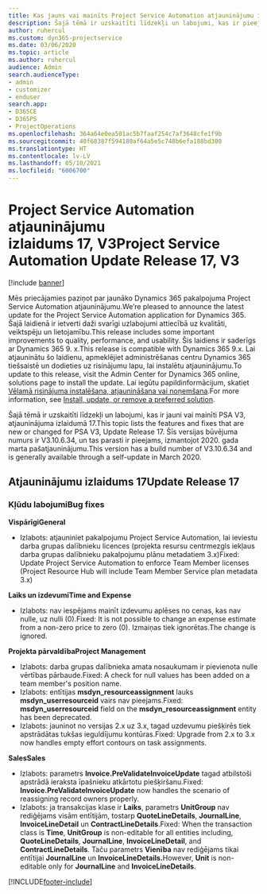 ```yaml
---
title: Kas jauns vai mainīts Project Service Automation atjauninājumu izlaidumā 17, V3
description: Šajā tēmā ir uzskaitīti līdzekļi un labojumi, kas ir pieejami Project Service Automation atjauninājumu izlaidumā 17, V3.
author: ruhercul
ms.custom: dyn365-projectservice
ms.date: 03/06/2020
ms.topic: article
ms.author: ruhercul
audience: Admin
search.audienceType:
- admin
- customizer
- enduser
search.app:
- D365CE
- D365PS
- ProjectOperations
ms.openlocfilehash: 364a64e0ea501ac5b7faaf254c7af3648cfe1f9b
ms.sourcegitcommit: 40f68387f594180af64a5e5c748b6efa188bd300
ms.translationtype: HT
ms.contentlocale: lv-LV
ms.lasthandoff: 05/10/2021
ms.locfileid: "6006700"
---
```

# <a name="project-service-automation-update-release-17-v3"></a><span data-ttu-id="5dbee-103">Project Service Automation atjauninājumu izlaidums 17, V3</span><span class="sxs-lookup"><span data-stu-id="5dbee-103">Project Service Automation Update Release 17, V3</span></span>

[!include [banner](../includes/psa-now-project-operations.md)]

<span data-ttu-id="5dbee-104">Mēs priecājamies paziņot par jaunāko Dynamics 365 pakalpojuma Project Service Automation atjauninājumu.</span><span class="sxs-lookup"><span data-stu-id="5dbee-104">We’re pleased to announce the latest update for the Project Service Automation application for Dynamics 365.</span></span> <span data-ttu-id="5dbee-105">Šajā laidienā ir ietverti daži svarīgi uzlabojumi attiecībā uz kvalitāti, veiktspēju un lietojamību.</span><span class="sxs-lookup"><span data-stu-id="5dbee-105">This release includes some important improvements to quality, performance, and usability.</span></span>  <span data-ttu-id="5dbee-106">Šis laidiens ir saderīgs ar Dynamics 365 9. x.</span><span class="sxs-lookup"><span data-stu-id="5dbee-106">This release is compatible with Dynamics 365 9.x.</span></span> <span data-ttu-id="5dbee-107">Lai atjauninātu šo laidienu, apmeklējiet administrēšanas centru Dynamics 365 tiešsaistē un dodieties uz risinājumu lapu, lai instalētu atjauninājumu.</span><span class="sxs-lookup"><span data-stu-id="5dbee-107">To update to this release, visit the Admin Center for Dynamics 365 online, solutions page to install the update.</span></span> <span data-ttu-id="5dbee-108">Lai iegūtu papildinformācijum, skatiet [Vēlamā risinājuma instalēšana, atjaunināšana vai noņemšana](/power-platform/admin/install-remove-preferred-solution).</span><span class="sxs-lookup"><span data-stu-id="5dbee-108">For more information, see [Install, update, or remove a preferred solution](/power-platform/admin/install-remove-preferred-solution).</span></span>

<span data-ttu-id="5dbee-109">Šajā tēmā ir uzskaitīti līdzekļi un labojumi, kas ir jauni vai mainīti PSA V3, atjauninājuma izlaidumā 17.</span><span class="sxs-lookup"><span data-stu-id="5dbee-109">This topic lists the features and fixes that are new or changed for PSA V3, Update Release 17.</span></span> <span data-ttu-id="5dbee-110">Šīs versijas būvējuma numurs ir V3.10.6.34, un tas parasti ir pieejams, izmantojot 2020. gada marta pašatjauninājumu.</span><span class="sxs-lookup"><span data-stu-id="5dbee-110">This version has a build number of V3.10.6.34 and is generally available through a self-update in March 2020.</span></span>


## <a name="update-release-17"></a><span data-ttu-id="5dbee-111">Atjauninājumu izlaidums 17</span><span class="sxs-lookup"><span data-stu-id="5dbee-111">Update Release 17</span></span>

### <a name="bug-fixes"></a><span data-ttu-id="5dbee-112">Kļūdu labojumi</span><span class="sxs-lookup"><span data-stu-id="5dbee-112">Bug fixes</span></span>

<span data-ttu-id="5dbee-113">**Vispārīgi**</span><span class="sxs-lookup"><span data-stu-id="5dbee-113">**General**</span></span>

- <span data-ttu-id="5dbee-114">Izlabots: atjauniniet pakalpojumu Project Service Automation, lai ieviestu darba grupas dalībnieku licences (projekta resursu centrmezgls iekļaus darba grupas dalībnieku pakalpojumu plānu metadatiem 3.x)</span><span class="sxs-lookup"><span data-stu-id="5dbee-114">Fixed: Update Project Service Automation to enforce Team Member licenses (Project Resource Hub will include Team Member Service plan metadata 3.x)</span></span>
 
<span data-ttu-id="5dbee-115">**Laiks un izdevumi**</span><span class="sxs-lookup"><span data-stu-id="5dbee-115">**Time and Expense**</span></span>

- <span data-ttu-id="5dbee-116">Izlabots: nav iespējams mainīt izdevumu aplēses no cenas, kas nav nulle, uz nulli (0).</span><span class="sxs-lookup"><span data-stu-id="5dbee-116">Fixed: It is not possible to change an expense estimate from a non-zero price to zero (0).</span></span> <span data-ttu-id="5dbee-117">Izmaiņas tiek ignorētas.</span><span class="sxs-lookup"><span data-stu-id="5dbee-117">The change is ignored.</span></span>

<span data-ttu-id="5dbee-118">**Projekta pārvaldība**</span><span class="sxs-lookup"><span data-stu-id="5dbee-118">**Project Management**</span></span>

- <span data-ttu-id="5dbee-119">Izlabots: darba grupas dalībnieka amata nosaukumam ir pievienota nulle vērtības pārbaude.</span><span class="sxs-lookup"><span data-stu-id="5dbee-119">Fixed: A check for null values has been added on a team member's position name.</span></span>
- <span data-ttu-id="5dbee-120">Izlabots: entītijas **msdyn_resourceassignment** lauks **msdyn_userresourceid** vairs nav pieejams.</span><span class="sxs-lookup"><span data-stu-id="5dbee-120">Fixed: **msdyn_userresourceid** field on the **msdyn_resourceassignment** entity has been deprecated.</span></span>
- <span data-ttu-id="5dbee-121">Izlabots: jauninot no versijas 2.x uz 3.x, tagad uzdevumu piešķirēs tiek apstrādātas tukšas ieguldījumu kontūras.</span><span class="sxs-lookup"><span data-stu-id="5dbee-121">Fixed: Upgrade from 2.x to 3.x now handles empty effort contours on task assignments.</span></span>

<span data-ttu-id="5dbee-122">**Sales**</span><span class="sxs-lookup"><span data-stu-id="5dbee-122">**Sales**</span></span>

- <span data-ttu-id="5dbee-123">Izlabots: parametrs **Invoice.PreValidateInvoiceUpdate** tagad atbilstoši apstrādā ieraksta īpašnieku atkārtotu piešķiršanu.</span><span class="sxs-lookup"><span data-stu-id="5dbee-123">Fixed: **Invoice.PreValidateInvoiceUpdate** now handles the scenario of reassigning record owners properly.</span></span>
- <span data-ttu-id="5dbee-124">Izlabots: ja transakcijas klase ir **Laiks**, parametrs **UnitGroup** nav rediģējams visām entītijām, tostarp **QuoteLineDetails**, **JournalLine**, **InvoiceLineDetail** un **ContractLineDetails**.</span><span class="sxs-lookup"><span data-stu-id="5dbee-124">Fixed: When the transaction class is **Time**, **UnitGroup** is non-editable for all entities including, **QuoteLineDetails**, **JournalLine**, **InvoiceLineDetail**, and **ContractLineDetails**.</span></span> <span data-ttu-id="5dbee-125">Taču parametrs **Vienība** nav rediģējams tikai entītijai **JournalLine** un **InvoiceLineDetails.**</span><span class="sxs-lookup"><span data-stu-id="5dbee-125">However, **Unit** is non-editable only for **JournalLine** and **InvoiceLineDetails**.</span></span>




[!INCLUDE[footer-include](../includes/footer-banner.md)]